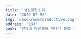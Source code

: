 ```yaml
---
title: '생산적헛소리'
date: '2020-07-06'
img: '/bookroom/productive.png'
address: '건대'
book: '천장에 야광별을 하나씩 붙였다'
---
```

